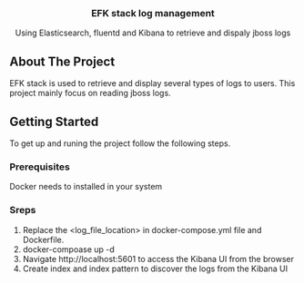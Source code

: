 <!-- PROJECT LOGO -->
<br />
<p align="center">

  <h3 align="center">EFK stack log management</h3>

  <p align="center">
    Using Elasticsearch, fluentd and Kibana to retrieve and dispaly jboss logs
  </p>
</p>



<!-- ABOUT THE PROJECT -->
## About The Project

EFK stack is used to retrieve and display several types of logs to users. This project mainly focus on reading jboss logs.

<!-- GETTING STARTED -->
## Getting Started

To get up and runing the project follow the following steps.

### Prerequisites

Docker needs to installed in your system

### Sreps

1. Replace the <log_file_location> in docker-compose.yml file and Dockerfile.
2. docker-compoase up -d
3. Navigate http://localhost:5601 to access the Kibana UI from the browser
4. Create index and index pattern to discover the logs from the Kibana UI

   
